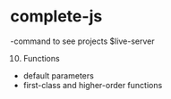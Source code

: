 # complete-js

   -command to see projects
   $live-server

10. Functions
  - default parameters
  - first-class and higher-order functions